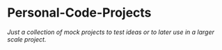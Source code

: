 # Personal-Code-Projects


*Just a collection of mock projects to test ideas or to later use in a larger scale project.*
